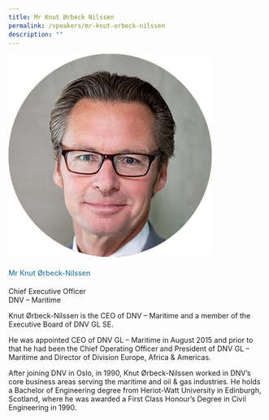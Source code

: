 ```yaml
---
title: Mr Knut Ørbeck Nilssen
permalink: /speakers/mr-knut-orbeck-nilssen
description: ""
---
```

<div class="row">
<div class="col is-3"><img src="/images/Speakers/Knut Orbeck-Nilssen.png" /></div>
<div class="col is-9 speaker-details">
<h4>Mr Knut &Oslash;rbeck-Nilssen</h4>
<p>Chief Executive Officer<br />DNV &ndash; Maritime</p>
<p>Knut &Oslash;rbeck-Nilssen is the CEO of DNV &ndash; Maritime and a member of the Executive Board of DNV GL SE.</p>
<p>He was appointed CEO of DNV GL &ndash; Maritime in August 2015 and prior to that he had been the Chief Operating Officer and President of DNV GL &ndash; Maritime and Director of Division Europe, Africa &amp; Americas.</p>
<p>After joining DNV in Oslo, in 1990, Knut &Oslash;rbeck-Nilssen worked in DNV&rsquo;s core business areas serving the maritime and oil &amp; gas industries. He holds a Bachelor of Engineering degree from Heriot-Watt University in Edinburgh, Scotland, where he was awarded a First Class Honour&rsquo;s Degree in Civil Engineering in 1990.</p>
</div>
</div>
<style type="text/css"> 
    .is-left{
      text-align: left;
    }
    h4{
      font-weight: 500; 
      color: #337B9A !important;
    }
     .speaker-details p { text-align: justified; }
  </style>
